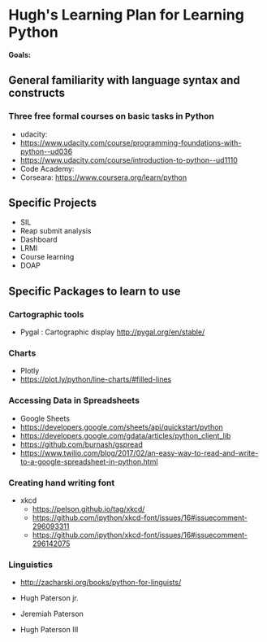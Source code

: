 # Hugh's Learning Plan for Learning Python

**Goals:**

## General familiarity with language syntax and constructs

### Three free formal courses on basic tasks in Python
* udacity:
 * https://www.udacity.com/course/programming-foundations-with-python--ud036
 * https://www.udacity.com/course/introduction-to-python--ud1110
* Code Academy:
* Corseara: https://www.coursera.org/learn/python

## Specific Projects

* SIL
 * Reap submit analysis
 * Dashboard
 * LRMI
 * Course learning
 * DOAP
 

## Specific Packages to learn to use

### Cartographic tools
* Pygal : Cartographic display http://pygal.org/en/stable/

### Charts
* Plotly
 * https://plot.ly/python/line-charts/#filled-lines
 
 ### Accessing Data in Spreadsheets
 * Google Sheets
  * https://developers.google.com/sheets/api/quickstart/python
  * https://developers.google.com/gdata/articles/python_client_lib
  * https://github.com/burnash/gspread
  * https://www.twilio.com/blog/2017/02/an-easy-way-to-read-and-write-to-a-google-spreadsheet-in-python.html
  
  ### Creating hand writing font
  * xkcd
    * https://pelson.github.io/tag/xkcd/
    * https://github.com/ipython/xkcd-font/issues/16#issuecomment-296093311
    * https://github.com/ipython/xkcd-font/issues/16#issuecomment-296142075
   
 ### Linguistics
 * http://zacharski.org/books/python-for-linguists/
    
    
  * Hugh Paterson jr.
  * Jeremiah Paterson
  * Hugh Paterson III
 
 
